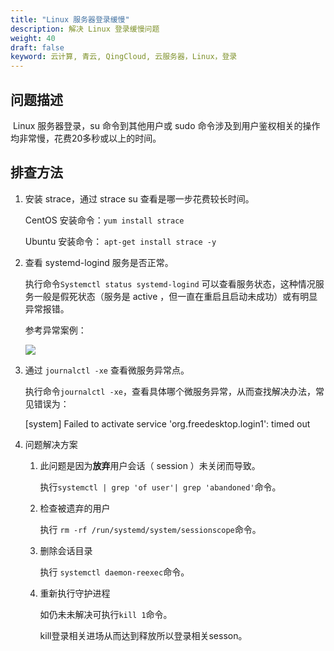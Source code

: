 ```yaml
---
title: "Linux 服务器登录缓慢"
description: 解决 Linux 登录缓慢问题
weight: 40
draft: false
keyword: 云计算, 青云, QingCloud, 云服务器，Linux，登录
---
```


## 问题描述 

​     Linux 服务器登录，su 命令到其他用户或 sudo 命令涉及到用户鉴权相关的操作均非常慢，花费20多秒或以上的时间。

## 排查方法

1. 安装 strace，通过 strace su 查看是哪一步花费较长时间。

   CentOS 安装命令：```yum install strace```

   Ubuntu 安装命令： ```apt-get install strace -y```

2. 查看 systemd-logind 服务是否正常。

   执行命令```Systemctl status systemd-logind``` 可以查看服务状态，这种情况服务一般是假死状态（服务是 active ，但一直在重启且启动未成功）或有明显异常报错。

   参考异常案例：

   ![](../../../_images/logintimeout1.png)

3. 通过 ```journalctl -xe``` 查看微服务异常点。

   执行命令```journalctl -xe```，查看具体哪个微服务异常，从而查找解决办法，常见错误为：

   [system] Failed to activate service 'org.freedesktop.login1': timed out

4. 问题解决方案

   1. 此问题是因为**放弃**用户会话（ session ）未关闭而导致。

      执行`systemctl | grep 'of user'| grep 'abandoned'`命令。

   2. 检查被遗弃的用户

      执行 `rm -rf /run/systemd/system/sessionscope`命令。

   3. 删除会话目录

      执行 `systemctl daemon-reexec`命令。

   4. 重新执行守护进程

      如仍未未解决可执行`kill 1`命令。

      kill登录相关进场从而达到释放所以登录相关sesson。
